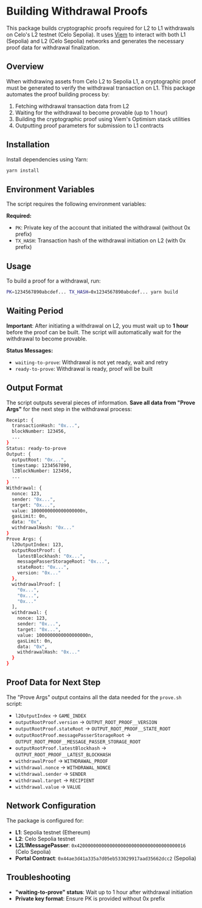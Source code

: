 # Building Withdrawal Proofs

This package builds cryptographic proofs required for L2 to L1 withdrawals on Celo's L2 testnet (Celo Sepolia). It uses [Viem](https://viem.sh/) to interact with both L1 (Sepolia) and L2 (Celo Sepolia) networks and generates the necessary proof data for withdrawal finalization.

## Overview

When withdrawing assets from Celo L2 to Sepolia L1, a cryptographic proof must be generated to verify the withdrawal transaction on L1. This package automates the proof building process by:

1. Fetching withdrawal transaction data from L2
2. Waiting for the withdrawal to become provable (up to 1 hour)
3. Building the cryptographic proof using Viem's Optimism stack utilities
4. Outputting proof parameters for submission to L1 contracts

## Installation

Install dependencies using Yarn:

```sh
yarn install
```

## Environment Variables

The script requires the following environment variables:

**Required:**
- `PK`: Private key of the account that initiated the withdrawal (without 0x prefix)
- `TX_HASH`: Transaction hash of the withdrawal initiation on L2 (with 0x prefix)


## Usage

To build a proof for a withdrawal, run:

```sh
PK=1234567890abcdef... TX_HASH=0x1234567890abcdef... yarn build
```

## Waiting Period

**Important**: After initiating a withdrawal on L2, you must wait up to **1 hour** before the proof can be built. The script will automatically wait for the withdrawal to become provable.

**Status Messages:**
- `waiting-to-prove`: Withdrawal is not yet ready, wait and retry
- `ready-to-prove`: Withdrawal is ready, proof will be built

## Output Format

The script outputs several pieces of information. **Save all data from "Prove Args"** for the next step in the withdrawal process:

```sh
Receipt: {
  transactionHash: "0x...",
  blockNumber: 123456,
  ...
}
Status: ready-to-prove
Output: {
  outputRoot: "0x...",
  timestamp: 1234567890,
  l2BlockNumber: 123456,
  ...
}
Withdrawal: {
  nonce: 123,
  sender: "0x...",
  target: "0x...",
  value: 1000000000000000000n,
  gasLimit: 0n,
  data: "0x",
  withdrawalHash: "0x..."
}
Prove Args: {
  l2OutputIndex: 123,
  outputRootProof: {
    latestBlockhash: "0x...",
    messagePasserStorageRoot: "0x...",
    stateRoot: "0x...",
    version: "0x..."
  },
  withdrawalProof: [
    "0x...",
    "0x...",
    "0x..."
  ],
  withdrawal: {
    nonce: 123,
    sender: "0x...",
    target: "0x...",
    value: 1000000000000000000n,
    gasLimit: 0n,
    data: "0x",
    withdrawalHash: "0x..."
  }
}
```

## Proof Data for Next Step

The "Prove Args" output contains all the data needed for the `prove.sh` script:

- `l2OutputIndex` → `GAME_INDEX`
- `outputRootProof.version` → `OUTPUT_ROOT_PROOF__VERSION`
- `outputRootProof.stateRoot` → `OUTPUT_ROOT_PROOF__STATE_ROOT`
- `outputRootProof.messagePasserStorageRoot` → `OUTPUT_ROOT_PROOF__MESSAGE_PASSER_STORAGE_ROOT`
- `outputRootProof.latestBlockhash` → `OUTPUT_ROOT_PROOF__LATEST_BLOCKHASH`
- `withdrawalProof` → `WITHDRAWAL_PROOF`
- `withdrawal.nonce` → `WITHDRAWAL_NONCE`
- `withdrawal.sender` → `SENDER`
- `withdrawal.target` → `RECIPIENT`
- `withdrawal.value` → `VALUE`

## Network Configuration

The package is configured for:
- **L1**: Sepolia testnet (Ethereum)
- **L2**: Celo Sepolia testnet
- **L2L1MessagePasser**: `0x4200000000000000000000000000000000000016` (Celo Sepolia)
- **Portal Contract**: `0x44ae3d41a335a7d05eb533029917aad35662dcc2` (Sepolia)

## Troubleshooting

- **"waiting-to-prove" status**: Wait up to 1 hour after withdrawal initiation
- **Private key format**: Ensure PK is provided without 0x prefix
